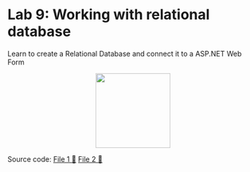 # Lab 9: Working with relational database

Learn to create a Relational Database and connect it to a ASP.NET Web Form

<p align="center">
<img src="https://github.com/drshahizan/learn-aspnet/blob/main/lab/database/images/LabDb9.png"  height="150" />
</p>

Source code: [File 1 💾](https://drive.google.com/file/d/1fYAZ9WNgncKE0ecU6BgviSMtBPmyYfAA/view?usp=sharing) 
[File 2 💽](https://drive.google.com/file/d/1rmZd863hqB4I1hwG7HZrJvAyLt4GXSb0/view?usp=share_link)
